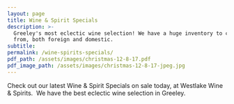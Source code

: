 ```yaml
---
layout: page
title: Wine & Spirit Specials
description: >-
  Greeley's most eclectic wine selection! We have a huge inventory to choose
  from, both foreign and domestic.
subtitle:
permalink: /wine-spirits-specials/
pdf_path: /assets/images/christmas-12-8-17.pdf
pdf_image_path: /assets/images/christmas-12-8-17-jpeg.jpg
---
```



Check out our latest Wine & Spirit Specials on sale today, at Westlake Wine & Spirits.  We have the best eclectic wine selection in Greeley.